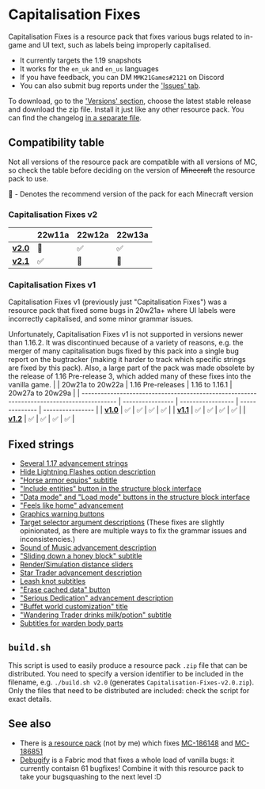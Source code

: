 # Capitalisation Fixes

Capitalisation Fixes is a resource pack that fixes various bugs related to in-game and UI text, such as labels being improperly capitalised.

- It currently targets the 1.19 snapshots
- It works for the `en_uk` and `en_us` languages
- If you have feedback, you can DM `MMK21Games#2121` on Discord
- You can also submit bug reports under the ['Issues' tab](https://github.com/MMK21Hub/Capitalisation-Fixes/issues).

To download, go to the ['Versions' section](https://github.com/MMK21Hub/Capitalisation-Fixes/releases), choose the latest stable release and download the zip file. Install it just like any other resource pack. You can find the changelog [in a separate file](Changelog.md).

## Compatibility table

Not all versions of the resource pack are compatible with all versions of MC, so check the table before deciding on the version of ~~Minecraft~~ the resource pack to use.

&#127775; - Denotes the recommend version of the pack for each Minecraft version

### Capitalisation Fixes v2

|                                                                                | 22w11a    | 22w12a    | 22w13a    |
| ------------------------------------------------------------------------------ | --------- | --------- | --------- |
| **[v2.0](https://github.com/MMK21Hub/Capitalisation-Fixes/releases/tag/v2.0)** | &#127775; | &#9989;   | &#9989;   |
| **[v2.1](https://github.com/MMK21Hub/Capitalisation-Fixes/releases/tag/v2.1)** | &#9989;   | &#127775; | &#127775; |

### Capitalisation Fixes v1

Capitalisation Fixes v1 (previously just "Capitalisation Fixes") was a resource pack that fixed some bugs in 20w21a+ where UI labels were incorrectly capitalised, and some minor grammar issues.

Unfortunately, Capitalisation Fixes v1 is not supported in versions newer than 1.16.2. It was discontinued because of a variety of reasons, e.g. the merger of many capitalisation bugs fixed by this pack into a single bug report on the bugtracker (making it harder to track which specific strings are fixed by this pack). Also, a large part of the pack was made obsolete by the release of 1.16 Pre-release 3, which added many of these fixes into the vanilla game.
|                                                                                           | 20w21a to 20w22a | 1.16 Pre-releases | 1.16 to 1.16.1 | 20w27a to 20w29a |
| ----------------------------------------------------------------------------------------- | ---------------- | ----------------- | -------------- | ---------------- |
| **[v1.0](https://github.com/MMK21Hub/Capitalisation-Fixes/blob/master/Changelog.md#v10)** | &#9989;          | &#9989;           | &#9989;        | &#9989;          |
| **[v1.1](https://github.com/MMK21Hub/Capitalisation-Fixes/blob/master/Changelog.md#v11)** | &#9989;          | &#9989;           | &#9989;        | &#9989;          |
| **[v1.2](https://github.com/MMK21Hub/Capitalisation-Fixes/blob/master/Changelog.md#v12)** | &#9989;          | &#9989;           | &#9989;        | &#9989;          |

## Fixed strings

- [Several 1.17 advancement strings](https://bugs.mojang.com/browse/MC-226430)
- [Hide Lightning Flashes option description](https://bugs.mojang.com/browse/MC-236606)
- ["Horse armor equips" subtitle](https://bugs.mojang.com/browse/MC-219541)
- ["Include entities" button in the structure block interface](https://bugs.mojang.com/browse/MC-195781)
- ["Data mode" and "Load mode" buttons in the structure block interface](https://bugs.mojang.com/browse/MC-195780)
- ["Feels like home" advancement](https://bugs.mojang.com/browse/MC-237920)
- [Graphics warning buttons](https://bugs.mojang.com/browse/MC-220096)
- [Target selector argument descriptions](https://bugs.mojang.com/browse/MC-128972) (These fixes are slightly opinionated, as there are multiple ways to fix the grammar issues and inconsistencies.)
- [Sound of Music advancement description](https://bugs.mojang.com/browse/MC-237922)
- ["Sliding down a honey block" subtitle](https://bugs.mojang.com/browse/MC-206779)
- [Render/Simulation distance sliders](https://bugs.mojang.com/browse/MC-237590)
- [Star Trader advancement description](https://bugs.mojang.com/browse/MC-237924)
- [Leash knot subtitles](https://bugs.mojang.com/browse/MC-206548)
- ["Erase cached data" button](https://bugs.mojang.com/browse/MC-244721)
- ["Serious Dedication" advancement description](https://bugs.mojang.com/browse/MC-231458)
- ["Buffet world customization" title](https://bugs.mojang.com/browse/MC-222876)
- ["Wandering Trader drinks milk/potion" subtitle](https://bugs.mojang.com/browse/MC-219533)
- [Subtitles for warden body parts](https://bugs.mojang.com/browse/MC-249422)

## `build.sh`

This script is used to easily produce a resource pack `.zip` file that can be distributed. You need to specify a version identifier to be included in the filename, e.g. `./build.sh v2.0` (generates `Capitalisation-Fixes-v2.0.zip`). Only the files that need to be distributed are included: check the script for exact details.

## See also

- There is [a resource pack](https://bugs.mojang.com/browse/MC-186148?focusedCommentId=714784&page=com.atlassian.jira.plugin.system.issuetabpanels:comment-tabpanel#comment-714784) (not by me) which fixes [MC-186148](https://bugs.mojang.com/browse/MC-186148 "\"death.attack.witherSkull.item\" displays raw translation string \(is untranslated\)") and [MC-186851](https://bugs.mojang.com/browse/MC-186851 "\"death.attack.sting.item\" displays raw translation string \(is untranslated\)")
- [Debugify](https://modrinth.com/mod/debugify) is a Fabric mod that fixes a whole load of vanilla bugs: it currently contaisn 61 bugfixes! Combine it with this resource pack to take your bugsquashing to the next level :D
